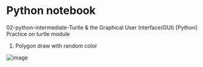 # Python notebook






02-python-intermediate-Turtle & the Graphical User Interface(GUI)
[Python] Practice on turtle module
1. Polygon draw with random color
   
![image](https://github.com/hamdrew-jl/python_practice_turtle/assets/141601957/ed2aafcb-226d-4a68-9e41-5fcf41ec6f0a)
